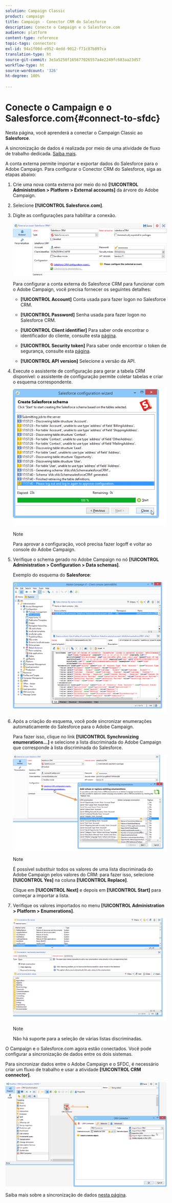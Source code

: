 ```yaml
---
solution: Campaign Classic
product: campaign
title: Campaign - Conector CRM do Salesforce
description: Conecte o Campaign e o Salesforce.com
audience: platform
content-type: reference
topic-tags: connectors
exl-id: 94a1f00d-e952-4edd-9012-f71c87b897ca
translation-type: ht
source-git-commit: 3e3a5250f165677026557a4e2249fc683aa23d57
workflow-type: ht
source-wordcount: '326'
ht-degree: 100%

---
```


# Conecte o Campaign e o Salesforce.com{#connect-to-sfdc}

Nesta página, você aprenderá a conectar o Campaign Classic ao **Salesforce**.

A sincronização de dados é realizada por meio de uma atividade de fluxo de trabalho dedicada. [Saiba mais](../../platform/using/crm-data-sync.md).


A conta externa permite importar e exportar dados do Salesforce para o Adobe Campaign.
Para configurar o Conector CRM do Salesforce, siga as etapas abaixo:

1. Crie uma nova conta externa por meio do nó **[!UICONTROL Administration > Platform > External accounts]** da árvore do Adobe Campaign.
1. Selecione **[!UICONTROL Salesforce.com]**.
1. Digite as configurações para habilitar a conexão.

   ![](assets/ext_account_17.png)

   Para configurar a conta externa do Salesforce CRM para funcionar com o Adobe Campaign, você precisa fornecer os seguintes detalhes:

   * **[!UICONTROL Account]**
Conta usada para fazer logon no Salesforce CRM.

   * **[!UICONTROL Password]**
Senha usada para fazer logon no Salesforce CRM.

   * **[!UICONTROL Client identifier]**
Para saber onde encontrar o identificador do cliente, consulte esta [página](https://help.salesforce.com/articleView?id=000205876&amp;type=1).

   * **[!UICONTROL Security token]**
Para saber onde encontrar o token de segurança, consulte esta [página](https://help.salesforce.com/articleView?id=000205876&amp;type=1).

   * **[!UICONTROL API version]**
Selecione a versão da API.
1. Execute o assistente de configuração para gerar a tabela CRM disponível: o assistente de configuração permite coletar tabelas e criar o esquema correspondente.

   ![](assets/crm_connectors_sfdc_launch.png)

   >[!NOTE]
   >
   >Para aprovar a configuração, você precisa fazer logoff e voltar ao console do Adobe Campaign.

1. Verifique o schema gerado no Adobe Campaign no nó **[!UICONTROL Administration > Configuration > Data schemas]**.

   Exemplo do esquema do **Salesforce**:

   ![](assets/crm_connectors_sfdc_table.png)

1. Após a criação do esquema, você pode sincronizar enumerações automaticamente do Salesforce para o Adobe Campaign.

   Para fazer isso, clique no link **[!UICONTROL Synchronizing enumerations...]** e selecione a lista discriminada do Adobe Campaign que corresponde à lista discriminada do Salesforce.



   ![](assets/crm_connectors_sfdc_enum.png)

   >[!NOTE]
   >
   >É possível substituir todos os valores de uma lista discriminada do Adobe Campaign pelos valores do CRM: para fazer isso, selecione **[!UICONTROL Yes]** na coluna **[!UICONTROL Replace]**.


   Clique em **[!UICONTROL Next]** e depois em **[!UICONTROL Start]** para começar a importar a lista.

1. Verifique os valores importados no menu **[!UICONTROL Administration > Platform > Enumerations]**.

   ![](assets/crm_connectors_sfdc_exe.png)

   >[!NOTE]
   >
   > Não há suporte para a seleção de várias listas discriminadas.

O Campaign e o Salesforce.com agora estão conectados. Você pode configurar a sincronização de dados entre os dois sistemas.

Para sincronizar dados entre o Adobe Campaign e o SFDC, é necessário criar um fluxo de trabalho e usar a atividade **[!UICONTROL CRM connector]**.

![](assets/crm_connectors_sfdc_wf.png)

Saiba mais sobre a sincronização de dados [nesta página](../../platform/using/crm-data-sync.md).
